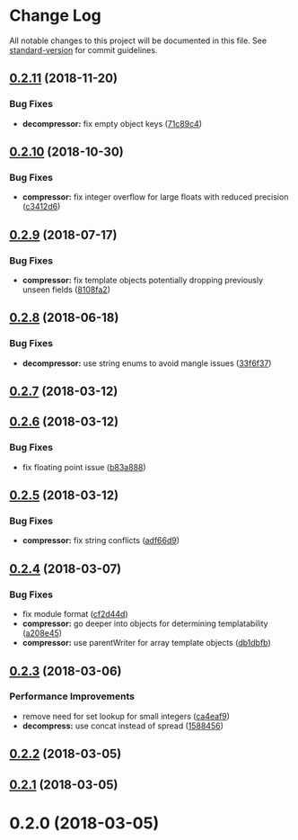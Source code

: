 # Change Log

All notable changes to this project will be documented in this file. See [standard-version](https://github.com/conventional-changelog/standard-version) for commit guidelines.

<a name="0.2.11"></a>
## [0.2.11](https://github.com/jgranstrom/zipson/compare/v0.2.10...v0.2.11) (2018-11-20)


### Bug Fixes

* **decompressor:** fix empty object keys ([71c89c4](https://github.com/jgranstrom/zipson/commit/71c89c4))



<a name="0.2.10"></a>
## [0.2.10](https://github.com/jgranstrom/zipson/compare/v0.2.9...v0.2.10) (2018-10-30)


### Bug Fixes

* **compressor:** fix integer overflow for large floats with reduced precision ([c3412d6](https://github.com/jgranstrom/zipson/commit/c3412d6))



<a name="0.2.9"></a>
## [0.2.9](https://github.com/jgranstrom/zipson/compare/v0.2.8...v0.2.9) (2018-07-17)


### Bug Fixes

* **compressor:** fix template objects potentially dropping previously unseen fields ([8108fa2](https://github.com/jgranstrom/zipson/commit/8108fa2))



<a name="0.2.8"></a>
## [0.2.8](https://github.com/jgranstrom/zipson/compare/v0.2.7...v0.2.8) (2018-06-18)


### Bug Fixes

* **decompressor:** use string enums to avoid mangle issues ([33f6f37](https://github.com/jgranstrom/zipson/commit/33f6f37))



<a name="0.2.7"></a>
## [0.2.7](https://github.com/jgranstrom/zipson/compare/v0.2.6...v0.2.7) (2018-03-12)



<a name="0.2.6"></a>
## [0.2.6](https://github.com/jgranstrom/zipson/compare/v0.2.5...v0.2.6) (2018-03-12)


### Bug Fixes

* fix floating point issue ([b83a888](https://github.com/jgranstrom/zipson/commit/b83a888))



<a name="0.2.5"></a>
## [0.2.5](https://github.com/jgranstrom/zipson/compare/v0.2.4...v0.2.5) (2018-03-12)


### Bug Fixes

* **compressor:** fix string conflicts ([adf66d9](https://github.com/jgranstrom/zipson/commit/adf66d9))



<a name="0.2.4"></a>
## [0.2.4](https://github.com/jgranstrom/zipson/compare/v0.2.3...v0.2.4) (2018-03-07)


### Bug Fixes

* fix module format ([cf2d44d](https://github.com/jgranstrom/zipson/commit/cf2d44d))
* **compressor:** go deeper into objects for determining templatability ([a208e45](https://github.com/jgranstrom/zipson/commit/a208e45))
* **compressor:** use parentWriter for array template objects ([db1dbfb](https://github.com/jgranstrom/zipson/commit/db1dbfb))



<a name="0.2.3"></a>
## [0.2.3](https://github.com/jgranstrom/zipson/compare/v0.2.2...v0.2.3) (2018-03-06)


### Performance Improvements

* remove need for set lookup for small integers ([ca4eaf9](https://github.com/jgranstrom/zipson/commit/ca4eaf9))
* **decompress:** use concat instead of spread ([1588456](https://github.com/jgranstrom/zipson/commit/1588456))



<a name="0.2.2"></a>
## [0.2.2](https://github.com/jgranstrom/zipson/compare/v0.2.1...v0.2.2) (2018-03-05)



<a name="0.2.1"></a>
## [0.2.1](https://github.com/jgranstrom/zipson/compare/v0.2.0...v0.2.1) (2018-03-05)



<a name="0.2.0"></a>
# 0.2.0 (2018-03-05)

